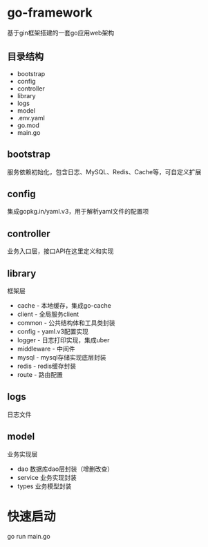 # go-framework
基于gin框架搭建的一套go应用web架构

## 目录结构

- bootstrap
- config
- controller
- library
- logs
- model
- .env.yaml
- go.mod
- main.go

## bootstrap
服务依赖初始化，包含日志、MySQL、Redis、Cache等，可自定义扩展

## config
集成gopkg.in/yaml.v3，用于解析yaml文件的配置项

## controller
业务入口层，接口API在这里定义和实现

## library
框架层
- cache - 本地缓存，集成go-cache
- client - 全局服务client
- common - 公共结构体和工具类封装
- config - yaml.v3配置实现
- logger - 日志打印实现，集成uber
- middleware - 中间件
- mysql - mysql存储实现底层封装
- redis - redis缓存封装
- route - 路由配置

## logs
日志文件

## model
业务实现层
- dao 数据库dao层封装（增删改查）
- service 业务实现封装
- types 业务模型封装

# 快速启动
go run main.go




